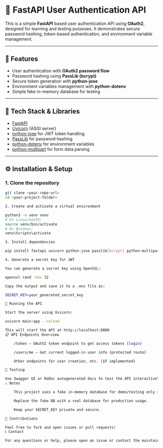 # 🔐 FastAPI User Authentication API

This is a simple **FastAPI** based user authentication API using **OAuth2**, designed for learning and testing purposes. It demonstrates secure password hashing, token-based authentication, and environment variable management.

---

## 🚀 Features

- User authentication with **OAuth2 password flow**
- Password hashing using **PassLib (bcrypt)**
- Secure token generation with **python-jose**
- Environment variables management with **python-dotenv**
- Simple fake in-memory database for testing

---

## 🧰 Tech Stack & Libraries

- [FastAPI](https://fastapi.tiangolo.com/)
- [Uvicorn](https://www.uvicorn.org/) (ASGI server)
- [python-jose](https://github.com/mpdavis/python-jose) for JWT token handling
- [PassLib](https://passlib.readthedocs.io/en/stable/) for password hashing
- [python-dotenv](https://github.com/theskumar/python-dotenv) for environment variables
- [python-multipart](https://github.com/tiangolo/fastapi/issues/1246) for form data parsing

---

## ⚙️ Installation & Setup

### 1. Clone the repository

```bash
git clone <your-repo-url>
cd <your-project-folder>

2. Create and activate a virtual environment

python3 -m venv venv
# On Linux/macOS:
source venv/bin/activate
# On Windows:
venv\Scripts\activate

3. Install dependencies

pip install fastapi uvicorn python-jose passlib[bcrypt] python-multipart python-dotenv

4. Generate a secret key for JWT

You can generate a secret key using OpenSSL:

openssl rand -hex 32

Copy the output and save it to a .env file as:

SECRET_KEY=your_generated_secret_key

🚀 Running the API

Start the server using Uvicorn:

uvicorn main:app --reload

This will start the API at http://localhost:8000
📋 API Endpoints Overview

    /token — OAuth2 token endpoint to get access tokens (login)

    /users/me — Get current logged-in user info (protected route)

    Other endpoints for user creation, etc. (if implemented)

🧪 Testing

Use Swagger UI or ReDoc autogenerated docs to test the API interactively.
⚠️ Notes

    This project uses a fake in-memory database for demo/testing only — not for production.

    Replace the fake DB with a real database for production usage.

    Keep your SECRET_KEY private and secure.

🙌 Contributions

Feel free to fork and open issues or pull requests!
📞 Contact

For any questions or help, please open an issue or contact the maintainer.
